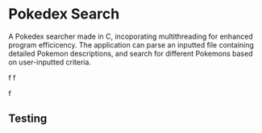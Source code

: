 # Pokedex Search
A Pokedex searcher made in C, incoporating multithreading for enhanced program efficicency. The application can parse an inputted file containing detailed Pokemon descriptions, and search for different Pokemons based on user-inputted criteria.

f
f


f
## Testing
